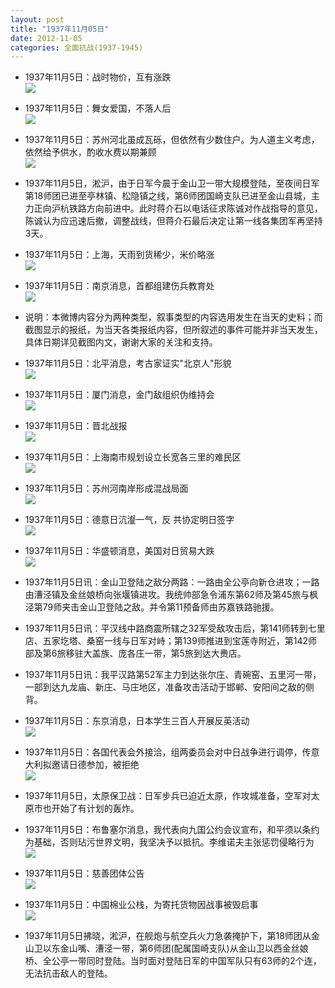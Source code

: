 ```yaml
---
layout: post
title: "1937年11月05日"
date: 2012-11-05
categories: 全面抗战(1937-1945)
---
```


<meta name="referrer" content="no-referrer" />

- 1937年11月5日：战时物价，互有涨跌 <br/><img src="https://ww3.sinaimg.cn/large/aca367d8jw1dykku6wbrbj.jpg" />

- 1937年11月5日：舞女爱国，不落人后 <br/><img src="https://ww2.sinaimg.cn/large/aca367d8jw1dykj3zsicej.jpg" />

- 1937年11月5日：苏州河北虽成瓦砾，但依然有少数住户。为人道主义考虑，依然给予供水，酌收水费以期兼顾 <br/><img src="https://ww1.sinaimg.cn/large/aca367d8jw1dykhdenvx9j.jpg" />

- 1937年11月5日，淞沪，由于日军今晨于金山卫一带大规模登陆，至夜间日军第18师团已进至亭林镇、松隐镇之线，第6师团国崎支队已进至金山县城，主力正向沪杭铁路方向前进中。此时蒋介石以电话征求陈诚对作战指导的意见，陈诚认为应迅速后撤，调整战线，但蒋介石最后决定让第一线各集团军再坚持3天。 

- 1937年11月5日：上海，天雨到货稀少，米价略涨 <br/><img src="https://ww4.sinaimg.cn/large/aca367d8jw1dykfnfit98j.jpg" />

- 1937年11月5日：南京消息，首都组建伤兵教育处 <br/><img src="https://ww1.sinaimg.cn/large/aca367d8jw1dykdwnehihj.jpg" />

- 说明：本微博内容分为两种类型，叙事类型的内容选用发生在当天的史料；而截图显示的报纸，为当天各类报纸内容，但所叙述的事件可能并非当天发生，具体日期详见截图内文，谢谢大家的关注和支持。 

- 1937年11月5日：北平消息，考古家证实"北京人"形貌 <br/><img src="https://ww1.sinaimg.cn/large/aca367d8jw1dykc66ocesj.jpg" />

- 1937年11月5日：厦门消息，金门敌组织伪维持会 <br/><img src="https://ww3.sinaimg.cn/large/aca367d8jw1dykafy2rt0j.jpg" />

- 1937年11月5日：晋北战报 <br/><img src="https://ww1.sinaimg.cn/large/aca367d8jw1dyk6yylknkj.jpg" />

- 1937年11月5日：上海南市规划设立长宽各三里的难民区 <br/><img src="https://ww3.sinaimg.cn/large/aca367d8jw1dyk58ojtrdj.jpg" />

- 1937年11月5日：苏州河南岸形成混战局面 <br/><img src="https://ww2.sinaimg.cn/large/aca367d8jw1dyk3hyafmij.jpg" />

- 1937年11月5日：德意日沆瀣一气，反 共协定明日签字 <br/><img src="https://ww2.sinaimg.cn/large/aca367d8jw1dyk1rig02hj.jpg" />

- 1937年11月5日：华盛顿消息，美国对日贸易大跌 <br/><img src="https://ww1.sinaimg.cn/large/aca367d8jw1dyk017a26cj.jpg" />

- 1937年11月5日讯：金山卫登陆之敌分两路：一路由全公亭向新仓进攻；一路由漕泾镇及金丝娘桥向张堰镇进攻。我统帅部急令浦东第62师及第45旅与枫泾第79师夹击金山卫登陆之敌。并令第11预备师由苏嘉铁路驰援。 

- 1937年11月5日讯：平汉线中路商震所辖之32军受敌攻击后，第141师转到七里店、五家圪塔、桑窑一线与日军对峙；第139师推进到宝莲寺附近，第142师部及第6旅移驻大盖族、庞各庄一带，第5旅到达大赉店。 

- 1937年11月5日讯：我平汉路第52军主力到达张尔庄、青碗窑、五里河一带，一部到达九龙庙、新庄、马庄地区，准备攻击活动于邯郸、安阳间之敌的侧背。 

- 1937年11月5日：东京消息，日本学生三百人开展反英活动 <br/><img src="https://ww4.sinaimg.cn/large/aca367d8jw1dyjyb8qsu5j.jpg" />

- 1937年11月5日：各国代表会外接洽，组两委员会对中日战争进行调停，传意大利拟邀请日德参加，被拒绝 <br/><img src="https://ww3.sinaimg.cn/large/aca367d8jw1dyjwkd36vbj.jpg" />

- 1937年11月5日，太原保卫战：日军步兵已迫近太原，作攻城准备，空军对太原市也开始了有计划的轰炸。 

- 1937年11月5日：布鲁塞尔消息，我代表向九国公约会议宣布，和平须以条约为基础，否则玷污世界文明，我坚决予以抵抗。李维诺夫主张惩罚侵略行为 <br/><img src="https://ww3.sinaimg.cn/large/aca367d8jw1dyjutpcz7qj.jpg" />

- 1937年11月5日：慈善团体公告 <br/><img src="https://ww3.sinaimg.cn/large/aca367d8jw1dyjt3990f5j.jpg" />

- 1937年11月5日：中国棉业公栈，为寄托货物因战事被毁启事 <br/><img src="https://ww3.sinaimg.cn/large/aca367d8jw1dyjrd07silj.jpg" />

- 1937年11月5日拂晓，淞沪，在舰炮与航空兵火力急袭掩护下，第18师团从金山卫以东金山嘴、漕泾一带，第6师团(配属国崎支队)从金山卫以西金丝娘桥、全公亭一带同时登陆。当时面对登陆日军的中国军队只有63师的2个连，无法抗击敌人的登陆。 

